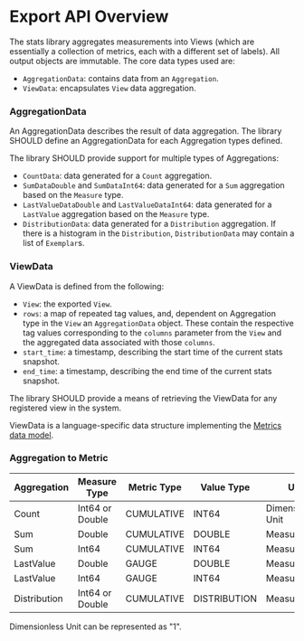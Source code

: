 # Export API Overview
The stats library aggregates measurements into Views (which are essentially a collection of
metrics, each with a different set of labels). All output objects are immutable. The core data 
types used are:
* `AggregationData`: contains data from an `Aggregation`.
* `ViewData`: encapsulates `View` data aggregation.

### AggregationData
An AggregationData describes the result of data aggregation. The library SHOULD define an
AggregationData for each Aggregation types defined.

The library SHOULD provide support for multiple types of Aggregations:
* `CountData`: data generated for a `Count` aggregation.
* `SumDataDouble` and `SumDataInt64`: data generated for a `Sum` aggregation based on the `Measure`
type.
* `LastValueDataDouble` and `LastValueDataInt64`: data generated for a `LastValue` aggregation based 
on the `Measure` type.
* `DistributionData`: data generated for a `Distribution` aggregation. If there is a histogram in 
the `Distribution`, `DistributionData` may contain a list of `Exemplar`s.

### ViewData
A ViewData is defined from the following:
* `View`: the exported `View`.
* `rows`: a map of repeated tag values, and, dependent on Aggregation type in the `View` an
`AggregationData` object. These contain the respective tag values corresponding to the `columns`
parameter from the `View` and the aggregated data associated with those `columns`.
* `start_time`: a timestamp, describing the start time of the current stats snapshot.
* `end_time`: a timestamp, describing the end time of the current stats snapshot.

The library SHOULD provide a means of retrieving the ViewData for any registered view in the system.

ViewData is a language-specific data structure implementing the [Metrics data
model](../metrics/Metrics.md).

### Aggregation to Metric

| Aggregation  | Measure Type    | Metric Type  | Value Type   | Unit               |
|--------------|-----------------|--------------|--------------|--------------------|
| Count        | Int64 or Double | CUMULATIVE   | INT64        | Dimensionless Unit |
| Sum          | Double          | CUMULATIVE   | DOUBLE       | Measure Unit       |
| Sum          | Int64           | CUMULATIVE   | INT64        | Measure Unit       |
| LastValue    | Double          | GAUGE        | DOUBLE       | Measure Unit       |
| LastValue    | Int64           | GAUGE        | INT64        | Measure Unit       |
| Distribution | Int64 or Double | CUMULATIVE   | DISTRIBUTION | Measure Unit       |

Dimensionless Unit can be represented as "1".
